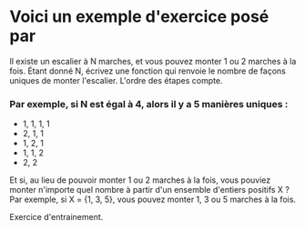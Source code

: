 # Voici un exemple d'exercice posé par


Il existe un escalier à N marches, et vous pouvez monter 1 ou 2 marches à la fois. Étant donné N, écrivez une fonction qui renvoie le nombre de façons uniques de monter l'escalier. L'ordre des étapes compte.

### Par exemple, si N est égal à 4, alors il y a 5 manières uniques :

- 1, 1, 1, 1
- 2, 1, 1
- 1, 2, 1
- 1, 1, 2
- 2, 2

Et si, au lieu de pouvoir monter 1 ou 2 marches à la fois, vous pouviez monter n'importe quel nombre à partir d'un ensemble d'entiers positifs X ? Par exemple, si X = {1, 3, 5}, vous pouvez monter 1, 3 ou 5 marches à la fois.


Exercice d'entrainement.